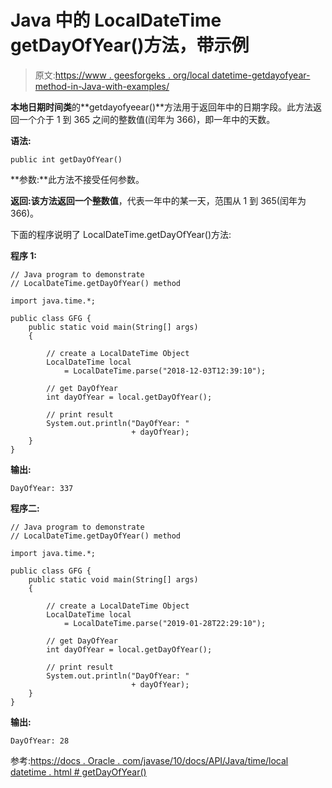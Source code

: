 # Java 中的 LocalDateTime getDayOfYear()方法，带示例

> 原文:[https://www . geesforgeks . org/local datetime-getdayofyear-method-in-Java-with-examples/](https://www.geeksforgeeks.org/localdatetime-getdayofyear-method-in-java-with-examples/)

**本地日期时间类**的**getdayofyeear()**方法用于返回年中的日期字段。此方法返回一个介于 1 到 365 之间的整数值(闰年为 366)，即一年中的天数。

**语法:**

```
public int getDayOfYear()

```

**参数:**此方法不接受任何参数。

**返回:**该方法返回一个**整数值**，代表一年中的某一天，范围从 1 到 365(闰年为 366)。

下面的程序说明了 LocalDateTime.getDayOfYear()方法:

**程序 1:**

```
// Java program to demonstrate
// LocalDateTime.getDayOfYear() method

import java.time.*;

public class GFG {
    public static void main(String[] args)
    {

        // create a LocalDateTime Object
        LocalDateTime local
            = LocalDateTime.parse("2018-12-03T12:39:10");

        // get DayOfYear
        int dayOfYear = local.getDayOfYear();

        // print result
        System.out.println("DayOfYear: "
                           + dayOfYear);
    }
}
```

**输出:**

```
DayOfYear: 337

```

**程序二:**

```
// Java program to demonstrate
// LocalDateTime.getDayOfYear() method

import java.time.*;

public class GFG {
    public static void main(String[] args)
    {

        // create a LocalDateTime Object
        LocalDateTime local
            = LocalDateTime.parse("2019-01-28T22:29:10");

        // get DayOfYear
        int dayOfYear = local.getDayOfYear();

        // print result
        System.out.println("DayOfYear: "
                           + dayOfYear);
    }
}
```

**输出:**

```
DayOfYear: 28

```

参考:[https://docs . Oracle . com/javase/10/docs/API/Java/time/local datetime . html # getDayOfYear()](https://docs.oracle.com/javase/10/docs/api/java/time/LocalDateTime.html#getDayOfYear())